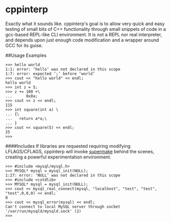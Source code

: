 cppinterp
=========

Exactly what it sounds like. cppinterp's goal is to allow very quick and easy testing of small bits of C++ functionality through small snippets of code in a gcc-based REPL-like CLI environment. It is not a REPL nor real interpreter, and depends upon just enough code modification and a wrapper around GCC for its guise.

##Usage Examples
```
>>> hello world
1:1: error: ‘hello’ was not declared in this scope
1:7: error: expected ‘;’ before ‘world’
>>> cout << "hello world" << endl;
hello world
>>> int z = 5;
>>> z += 100 +\
...      0x0a;
>>> cout << z << endl;
115
>>> int square(int a) \
... {\
...   return a*a;\
... }
>>> cout << square(5) << endl;
25
>>>
```

####Includes
If libraries are requested requiring modifying LFLAGS/CFLAGS, cppinterp will invoke [supermake](http://personalcomputer.github.io/supermake/) behind the scenes, creating a powerful experimentation environment.

```
>>> #include <mysql/mysql.h>
>>> MYSQL* mysql = mysql_init(NULL);
1:27: error: ‘NULL’ was not declared in this scope
>>> #include <cstdlib>
>>> MYSQL* mysql = mysql_init(NULL);
>>> cout << mysql_real_connect(mysql, "localhost", "test", "test", "test",0,0,0) << endl;
0
>>> cout << mysql_error(mysql) << endl;
Can't connect to local MySQL server through socket '/var/run/mysqld/mysqld.sock' (2)
>>>
```
